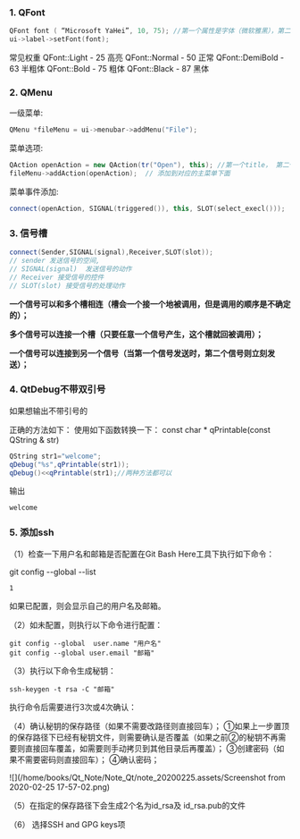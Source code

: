### 1. QFont

```C++
QFont font ( “Microsoft YaHei”, 10, 75); //第一个属性是字体（微软雅黑），第二个是大小，第三个是加粗（权重是75）
ui->label->setFont(font);
```

常见权重
QFont::Light - 25 高亮
QFont::Normal - 50 正常
QFont::DemiBold - 63 半粗体
QFont::Bold - 75 粗体
QFont::Black - 87 黑体



### 2. QMenu

一级菜单:

```C++
QMenu *fileMenu = ui->menubar->addMenu("File");
```

菜单选项:

```C++
QAction openAction = new QAction(tr("Open"), this); //第一个title， 第二个是在那个界面上显示
fileMenu->addAction(openAction);  // 添加到对应的主菜单下面
```

菜单事件添加:

```c++
connect(openAction, SIGNAL(triggered()), this, SLOT(select_execl())); 
```



### 3. 信号槽

```C++
connect(Sender,SIGNAL(signal),Receiver,SLOT(slot));  
// sender 发送信号的空间,
// SIGNAL(signal)  发送信号的动作
// Receiver 接受信号的控件
// SLOT(slot) 接受信号的处理动作
```

**一个信号可以和多个槽相连（槽会一个接一个地被调用，但是调用的顺序是不确定的）；**

**多个信号可以连接一个槽（只要任意一个信号产生，这个槽就回被调用）；**

**一个信号可以连接到另一个信号（当第一个信号发送时，第二个信号则立刻发送）；**



### 4. QtDebug不带双引号

如果想输出不带引号的

正确的方法如下：
使用如下函数转换一下：
const char * qPrintable(const QString & str)

```c++
QString str1="welcome";
qDebug("%s",qPrintable(str1));
qDebug()<<qPrintable(str1);//两种方法都可以
```
输出

```cpp
welcome
```



### 5. 添加ssh

（1）检查一下用户名和邮箱是否配置在Git Bash Here工具下执行如下命令：

git config --global  --list

    1

如果已配置，则会显示自己的用户名及邮箱。

（2）如未配置，则执行以下命令进行配置：

```shell
git config --global  user.name "用户名"
git config --global user.email "邮箱"
```

（3）执行以下命令生成秘钥：

```shell
ssh-keygen -t rsa -C "邮箱"
```

执行命令后需要进行3次或4次确认：

（4）确认秘钥的保存路径（如果不需要改路径则直接回车）；
①如果上一步置顶的保存路径下已经有秘钥文件，则需要确认是否覆盖（如果之前②的秘钥不再需要则直接回车覆盖，如需要则手动拷贝到其他目录后再覆盖）；
③创建密码（如果不需要密码则直接回车）；
④确认密码； 

![](/home/books/Qt_Note/Note_Qt/note_20200225.assets/Screenshot from 2020-02-25 17-57-02.png)

（5）在指定的保存路径下会生成2个名为id_rsa及 id_rsa.pub的文件

（6） 选择SSH and GPG keys项